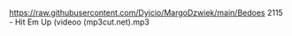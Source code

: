 https://raw.githubusercontent.com/Dyjcio/MargoDzwiek/main/Bedoes 2115 - Hit Em Up (videoo (mp3cut.net).mp3
